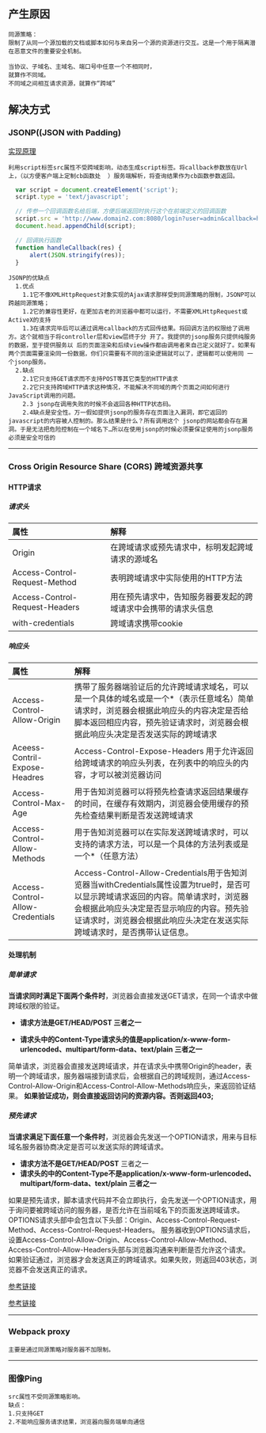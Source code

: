 
## 产生原因

    同源策略：
    限制了从同一个源加载的文档或脚本如何与来自另一个源的资源进行交互。这是一个用于隔离潜在恶意文件的重要安全机制。

    当协议、子域名、主域名、端口号中任意一个不相同时，
    就算作不同域。
    不同域之间相互请求资源，就算作“跨域”



## 解决方式

  ### JSONP((JSON with Padding)

  [实现原理](https://blog.csdn.net/hansexploration/article/details/80314948)


    利用script标签src属性不受跨域影响，动态生成script标签。将callback参数放在Url上，（以方便客户端上定制cb函数处  ）服务端解析，将查询结果作为cb函数参数返回。

  ```js
    var script = document.createElement('script');
    script.type = 'text/javascript';

    // 传参一个回调函数名给后端，方便后端返回时执行这个在前端定义的回调函数
    script.src = 'http://www.domain2.com:8080/login?user=admin&callback=handleCallback';
    document.head.appendChild(script);

    // 回调执行函数
    function handleCallback(res) {
        alert(JSON.stringify(res));
    }

  ```
    JSONP的优缺点
      1.优点
        1.1它不像XMLHttpRequest对象实现的Ajax请求那样受到同源策略的限制，JSONP可以跨越同源策略；
        1.2它的兼容性更好，在更加古老的浏览器中都可以运行，不需要XMLHttpRequest或ActiveX的支持
        1.3在请求完毕后可以通过调用callback的方式回传结果。将回调方法的权限给了调用方。这个就相当于将controller层和view层终于分 开了。我提供的jsonp服务只提供纯服务的数据，至于提供服务以 后的页面渲染和后续view操作都由调用者来自己定义就好了。如果有两个页面需要渲染同一份数据，你们只需要有不同的渲染逻辑就可以了，逻辑都可以使用同 一个jsonp服务。
      2.缺点
        2.1它只支持GET请求而不支持POST等其它类型的HTTP请求
        2.2它只支持跨域HTTP请求这种情况，不能解决不同域的两个页面之间如何进行JavaScript调用的问题。
        2.3 jsonp在调用失败的时候不会返回各种HTTP状态码。
        2.4缺点是安全性。万一假如提供jsonp的服务存在页面注入漏洞，即它返回的javascript的内容被人控制的。那么结果是什么？所有调用这个 jsonp的网站都会存在漏洞。于是无法把危险控制在一个域名下…所以在使用jsonp的时候必须要保证使用的jsonp服务必须是安全可信的


---
  ### Cross Origin Resource Share (CORS) 跨域资源共享

  #### HTTP请求

  ##### 请求头

   属性 | 解释 
   :-------| :--- 
   Origin| 在跨域请求或预先请求中，标明发起跨域请求的源域名
   Access-Control-Request-Method | 表明跨域请求中实际使用的HTTP方法 
   Access-Control-Request-Headers | 用在预先请求中，告知服务器要发起的跨域请求中会携带的请求头信息
   with-credentials | 跨域请求携带cookie

  ##### 响应头

   属性 | 解释
   :----|:----
   Access-Control-Allow-Origin | 携带了服务器端验证后的允许跨域请求域名，可以是一个具体的域名或是一个*（表示任意域名）简单请求时，浏览器会根据此响应头的内容决定是否给脚本返回相应内容，预先验证请求时，浏览器会根据此响应头决定是否发送实际的跨域请求
   Aceess-Contril-Expose-Headres | Access-Control-Expose-Headers 用于允许返回给跨域请求的响应头列表，在列表中的响应头的内容，才可以被浏览器访问
   Access-Control-Max-Age | 用于告知浏览器可以将预先检查请求返回结果缓存的时间，在缓存有效期内，浏览器会使用缓存的预先检查结果判断是否发送跨域请求
   Access-Control-Allow-Methods | 用于告知浏览器可以在实际发送跨域请求时，可以支持的请求方法，可以是一个具体的方法列表或是一个*（任意方法）
   Access-Control-Allow-Credentials | Access-Control-Allow-Credentials用于告知浏览器当withCredentials属性设置为true时，是否可以显示跨域请求返回的内容。简单请求时，浏览器会根据此响应头决定是否显示响应的内容。预先验证请求时，浏览器会根据此响应头决定在发送实际跨域请求时，是否携带认证信息。

  #### 处理机制

  ##### 简单请求
  
  **当请求同时满足下面两个条件时**，浏览器会直接发送GET请求，在同一个请求中做跨域权限的验证。
    
  - __请求方法是GET/HEAD/POST 三者之一__

  - __请求头中的Content-Type请求头的值是application/x-www-form-urlencoded、multipart/form-data、text/plain 三者之一__

  简单请求，浏览器会直接发送跨域请求，并在请求头中携带Origin的header，表明一个跨域请求，服务器端接到请求后，会根据自己的跨域规则，通过Access-Control-Allow-Origin和Access-Control-Allow-Methods响应头，来返回验证结果。
  __如果验证成功，则会直接返回访问的资源内容。否则返回403;__

  
   ##### 预先请求

   __当请求满足下面任意一个条件时__，浏览器会先发送一个OPTION请求，用来与目标域名服务器协商决定是否可以发送实际的跨域请求。

   - __请求方法不是GET/HEAD/POST__  三者之一
   - __请求头的中的Content-Type不是application/x-www-form-urlencoded、multipart/form-data、text/plain 三者之一__

   如果是预先请求，脚本请求代码并不会立即执行，会先发送一个OPTION请求，用于询问要被跨域访问的服务器，是否允许在当前域名下的页面发送跨域请求。
   OPTIONS请求头部中会包含以下头部：Origin、Access-Control-Request-Method、Access-Control-Request-Headers。
   服务器收到OPTIONS请求后，设置Access-Control-Allow-Origin、Access-Control-Allow-Method、Access-Control-Allow-Headers头部与浏览器沟通来判断是否允许这个请求。
   如果验证通过，浏览器才会发送真正的跨域请求。如果失败，则返回403状态，浏览器不会发送真正的请求。

   [参考链接](https://yq.aliyun.com/articles/69313)

   [参考链接](https://segmentfault.com/a/1190000017867312?utm_source=tag-newest#articleHeader5)

---
  ### Webpack proxy

    主要是通过同源策略对服务器不加限制。
---
  ### 图像Ping

    src属性不受同源策略影响。
    缺点：
    1.只支持GET
    2.不能响应服务请求结果，浏览器向服务端单向通信





      








  



